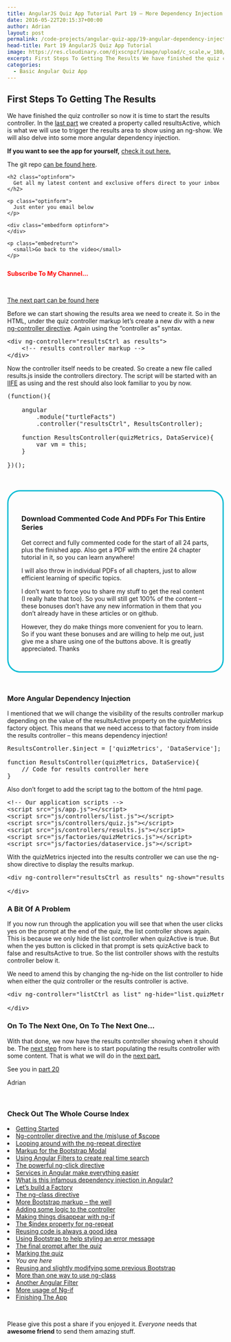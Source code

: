 ```yaml
---
title: AngularJS Quiz App Tutorial Part 19 – More Dependency Injection
date: 2016-05-22T20:15:37+00:00
author: Adrian
layout: post
permalink: /code-projects/angular-quiz-app/19-angular-dependency-injection/
head-title: Part 19 AngularJS Quiz App Tutorial
image: https://res.cloudinary.com/djxscnpzf/image/upload/c_scale,w_180/v1463932376/Angular-quiz-part-19_f7ugae.jpg
excerpt: First Steps To Getting The Results We have finished the quiz controller so now it is time to start the results controller. In the last part we created a property called resultsActive, which is what we will use to trigger …
categories:
  - Basic Angular Quiz App
---
```

## First Steps To Getting The Results

<span style="font-weight: 400;">We have finished the quiz controller so now it is time to start the results controller. In the <a href="https://hungryturtlecode.com/code-projects/angular-quiz-app/18-marking-the-quiz/">last part</a> we created a property called resultsActive, which is what we will use to trigger the results area to show using an ng-show. We will also delve into some more angular dependency injection.</span>

**If you want to see the app for yourself,** [check it out here.](/turtlefacts)

The git repo <a href="https://github.com/adiman9/HungryTurtleFactQuiz" target="_blank">can be found here</a>.

<div class="embedoverlay overlay" style="background: url(https://res.cloudinary.com/djxscnpzf/image/upload/c_scale,w_800/v1457631271/AngularJS-Turtle-Quiz-App-19_oe6wsk.webp);">
  <div class="embedoverlaycont ">
    <div class="g-ytsubscribe" data-channelid="UC7Vxnf06GP6w42Lg3TQLXSw" data-layout="default" data-count="default" data-onytevent="onYtEvent">
    </div>
    
    <h2 class="optinform">
      Get all my latest content and exclusive offers direct to your inbox
    </h2>
    
    <p class="optinform">
      Just enter you email below
    </p>
    
    <div class="embedform optinform">
    </div>
    
    <p class="embedreturn">
      <small>Go back to the video</small>
    </p>
  </div>
</div>

<div class="embedcont"style="width: 100%; text-align: center;">
</div>

<div style="display: inline-block; padding-right: 20px; font-weight: bold; color: red; vertical-align: top; padding-top: 12px;">
  Subscribe To My Channel...
</div>

<div style="margin-top: 5px; display: inline-block">
  <div class="g-ytsubscribe" data-channelid="UC7Vxnf06GP6w42Lg3TQLXSw" data-layout="default" data-count="default" data-onytevent="onYtEvent">
  </div>
</div>

<div id="embedcode" style="display: none;">
</div>

&nbsp;

[The next part can be found here](https://hungryturtlecode.com/code-projects/angular-quiz-app/20-familiar-bootstrap/)

<span style="font-weight: 400;">Before we can start showing the results area we need to create it. So in the HTML, under the quiz controller markup let’s create a new div with a new <a href="https://docs.angularjs.org/api/ng/directive/ngController" target="_blank">ng-controller directive</a>. Again using the &#8220;controller as&#8221; syntax.</span>

<pre class="lang:xhtml decode:true" title="Results Markup">&lt;div ng-controller="resultsCtrl as results"&gt;
    &lt;!-- results controller markup --&gt;
&lt;/div&gt;</pre>

Now the controller itself needs to be created. So create a new file called results.js inside the controllers directory. The script will be started with an <a href="http://stackoverflow.com/questions/8228281/what-is-the-function-construct-in-javascript" target="_blank">IIFE</a> as using and the rest should also look familiar to you by now.

<pre class="lang:js decode:true" title="Results Controller">(function(){

    angular
        .module("turtleFacts")
        .controller("resultsCtrl", ResultsController);

    function ResultsController(quizMetrics, DataService){
        var vm = this;
    }

})();</pre>

<div id="angularsociallockerbox" style="margin: 50px 0; border-radius: 30px; border: 3px solid #00BCD4; padding: 30px;">
  <h3>
    Download Commented Code And PDFs For This Entire Series
  </h3>
  
  <p>
    Get correct and fully commented code for the start of all 24 parts, plus the finished app. Also get a PDF with the entire 24 chapter tutorial in it, so you can learn anywhere!
  </p>
  
  <p>
    I will also throw in individual PDFs of all chapters, just to allow efficient learning of specific topics.
  </p>
  
  <div class="onp-locker-call" style="display: none;" data-lock-id="onpLock852153">
  </div>
  
  <p>
    I don&#8217;t want to force you to share my stuff to get the real content (I really hate that too). So you will still get 100% of the content &#8211; these bonuses don&#8217;t have any new information in them that you don&#8217;t already have in these articles or on github.
  </p>
  
  <p>
    However, they do make things more convenient for you to learn. So if you want these bonuses and are willing to help me out, just give me a share using one of the buttons above. It is greatly appreciated. Thanks
  </p>
</div>

### More Angular Dependency Injection

<span style="font-weight: 400;">I mentioned that we will change the visibility of the results controller markup depending on the value of the resultsActive property on the quizMetrics factory object. This means that we need access to that factory from inside the results controller &#8211; this means dependency injection!</span>

<pre class="lang:js decode:true" title="Dependency Injection">ResultsController.$inject = ['quizMetrics', 'DataService'];

function ResultsController(quizMetrics, DataService){
    // Code for results controller here
}</pre>

Also don’t forget to add the script tag to the bottom of the html page.

<pre class="lang:xhtml decode:true">&lt;!-- Our application scripts --&gt;
&lt;script src="js/app.js"&gt;&lt;/script&gt;
&lt;script src="js/controllers/list.js"&gt;&lt;/script&gt;
&lt;script src="js/controllers/quiz.js"&gt;&lt;/script&gt;
&lt;script src="js/controllers/results.js"&gt;&lt;/script&gt;
&lt;script src="js/factories/quizMetrics.js"&gt;&lt;/script&gt;
&lt;script src="js/factories/dataservice.js"&gt;&lt;/script&gt;</pre>

With the quizMetrics injected into the results controller we can use the ng-show directive to display the results markup.

<pre class="lang:xhtml decode:true" title="Using ng-show on the results">&lt;div ng-controller="resultsCtrl as results" ng-show="results.quizMetrics.resultsActive"&gt;

&lt;/div&gt;</pre>

### A Bit Of A Problem

<span style="font-weight: 400;">If you now run through the application you will see that when the user clicks yes on the prompt at the end of the quiz, the list controller shows again. This is because we only hide the list controller when quizActive is true. But when the yes button is clicked in that prompt is sets quizActive back to false and resultsActive to true. So the list controller shows with the restults controller below it.</span>

We need to amend this by changing the ng-hide on the list controller to hide when either the quiz controller or the results controller is active.

<pre class="lang:xhtml decode:true " title="Fixing ng-hide on list markup">&lt;div ng-controller="listCtrl as list" ng-hide="list.quizMetrics.quizActive || list.quizMetrics.resultsActive"&gt;

&lt;/div&gt;</pre>

### On To The Next One, On To The Next One&#8230;

<span style="font-weight: 400;">With that done, we now have the results controller showing when it should be. The <a href="https://hungryturtlecode.com/code-projects/angular-quiz-app/20-familiar-bootstrap/">next step</a> from here is to start populating the results controller with some content. That is what we will do in the <a href="https://hungryturtlecode.com/code-projects/angular-quiz-app/20-familiar-bootstrap/">next part.</a></span>

See you in [part 20](https://hungryturtlecode.com/code-projects/angular-quiz-app/20-familiar-bootstrap/)

<span style="font-weight: 400;">Adrian</span>

&nbsp;

### Check Out The Whole Course Index

<li style="font-weight: 400;">
  <a href="https://hungryturtlecode.com/code-projects/1-build-angular-quiz-app-scratch/">Getting Started</a>
</li>
<li style="font-weight: 400;">
  <a href="https://hungryturtlecode.com/code-projects/angular-quiz-app/2-ng-controller-scope/">Ng-controller directive and the (mis)use of $scope</a>
</li>
<li style="font-weight: 400;">
  <a href="https://hungryturtlecode.com/code-projects/angular-quiz-app/3-ng-repeat-directive/">Looping around with the ng-repeat directive</a>
</li>
<li style="font-weight: 400;">
  <a href="https://hungryturtlecode.com/code-projects/angular-quiz-app/4-bootstrap-modal/">Markup for the Bootstrap Modal</a>
</li>
<li style="font-weight: 400;">
  <a href="https://hungryturtlecode.com/code-projects/angular-quiz-app/5-angular-filters/">Using Angular Filters to create real time search</a>
</li>
<li style="font-weight: 400;">
  <a href="https://hungryturtlecode.com/code-projects/angular-quiz-app/6-ng-click-directive/">The powerful ng-click directive</a>
</li>
<li style="font-weight: 400;">
  <a href="https://hungryturtlecode.com/code-projects/angular-quiz-app/7-angular-services/">Services in Angular make everything easier</a>
</li>
<li style="font-weight: 400;">
  <a href="https://hungryturtlecode.com/code-projects/angular-quiz-app/8-dependency-injection/">What is this infamous dependency injection in Angular?</a>
</li>
<li style="font-weight: 400;">
  <a href="https://hungryturtlecode.com/code-projects/angular-quiz-app/9-angular-factories/">Let&#8217;s build a Factory</a>
</li>
<li style="font-weight: 400;">
  <a href="https://hungryturtlecode.com/code-projects/angular-quiz-app/10-ng-class/">The ng-class directive</a>
</li>
<li style="font-weight: 400;">
  <a href="https://hungryturtlecode.com/code-projects/angular-quiz-app/11-bootstrap-well/">More Bootstrap markup &#8211; the well</a>
</li>
<li style="font-weight: 400;">
  <a href="https://hungryturtlecode.com/code-projects/angular-quiz-app/12-controller-logic/">Adding some logic to the controller</a>
</li>
<li style="font-weight: 400;">
  <a href="https://hungryturtlecode.com/code-projects/angular-quiz-app/13-ng-if/">Making things disappear with ng-if</a>
</li>
<li style="font-weight: 400;">
  <a href="https://hungryturtlecode.com/code-projects/angular-quiz-app/14-index-for-ng-repeat/">The $index property for ng-repeat</a>
</li>
<li style="font-weight: 400;">
  <a href="https://hungryturtlecode.com/code-projects/angular-quiz-app/15-reusing-code/">Reusing code is always a good idea</a>
</li>
<li style="font-weight: 400;">
  <a href="https://hungryturtlecode.com/code-projects/angular-quiz-app/16-bootstrap-alerts/">Using Bootstrap to help styling an error message</a>
</li>
<li style="font-weight: 400;">
  <a href="https://hungryturtlecode.com/code-projects/angular-quiz-app/17-final-prompt/">The final prompt after the quiz</a>
</li>
<li style="font-weight: 400;">
  <a href="https://hungryturtlecode.com/code-projects/angular-quiz-app/18-marking-the-quiz/">Marking the quiz</a>
</li>
<li style="font-weight: 400;">
  <em>You are here</em>
</li>
<li style="font-weight: 400;">
  <a href="https://hungryturtlecode.com/code-projects/angular-quiz-app/20-familiar-bootstrap/">Reusing and slightly modifying some previous Bootstrap</a>
</li>
<li style="font-weight: 400;">
  <a href="https://hungryturtlecode.com/code-projects/angular-quiz-app/21-function-with-ng-class/">More than one way to use ng-class</a>
</li>
<li style="font-weight: 400;">
  <a href="https://hungryturtlecode.com/code-projects/angular-quiz-app/22-angular-number-filter/">Another Angular Filter</a>
</li>
<li style="font-weight: 400;">
  <a href="https://hungryturtlecode.com/code-projects/angular-quiz-app/23-angular-ng-if/">More usage of Ng-if</a>
</li>
<li style="font-weight: 400;">
  <a href="https://hungryturtlecode.com/code-projects/angular-quiz-app/24-finished-angular-project/">Finishing The App</a>
</li>

&nbsp;

Please give this post a share if you enjoyed it. _Everyone_ needs that **awesome friend** to send them amazing stuff.
